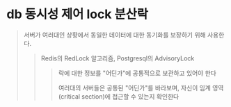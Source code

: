# db 동시성 제어 lock 분산락

> 서버가 여러대인 상황에서 동일한 데이터에 대한 동기화를 보장하기 위해 사용한다.
>
> > Redis의 RedLock 알고리즘, Postgresql의 AdvisoryLock
> >
> > > 락에 대한 정보를 "어딘가"에 공통적으로 보관하고 있어야 한다
> > >
> > > 여러대의 서버들은 공통된 "어딘가"를 바라보며, 자신이 임계 영역(critical section)에 접근할 수 있는지 확인한다

